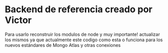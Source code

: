 # Backend de referencia creado por Victor

Para usarlo reconstruir los modulos de node y muy importante! actualizar los mismos ya que actualmente este codigo como esta o funciona 
para los nuevos estándares de Mongo Atlas y otras conexiones